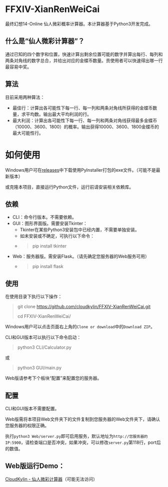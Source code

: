 # FFXIV-XianRenWeiCai
最终幻想14-Online 仙人微彩概率计算器。本计算器基于Python3开发完成。

## 什么是“仙人微彩计算器”？
通过已知的四个数字和位置，快速计算出剩余位置可能的数字并算出每行、每列和两条对角线的数字总合，并给出对应的金蝶币数量。贡使用者可以快速得出哪一行最容易中奖。

## 算法
目前采用两种算法：

* 最佳行：计算出各可能性下每一行、每一列和两条对角线所获得的金蝶币数量，求平均数。输出最大平均利润的行。
* 最大利润：计算出各可能性下每一行、每一列和两条对角线获得最多金蝶币（10000、3600、1800）的概率。输出获得10000、3600、1800金蝶币的最大可能性行。

# 如何使用
Windows用户可在[releases](https://github.com/cloudkylin/FFXIV-XianRenWeiCai/releases)中下载使用PyInstaller打包的exe文件。（可能不是最新版本）

或克隆本项目，直接运行Python文件，运行前请安装相关依赖库。

## 依赖 
* CLI：命令行版本。不需要依赖。
* GUI：图形界面版。需要安装Tkinter：
    * Tkinter在某些Python3安装包中已经内置，不需要单独安装。
    * 如未安装或不确定，可执行以下命令：
    * > pip install tkinter
* Web：服务器版。需安装Flask。（请先确定您服务器的Web服务可用）
    * > pip install flask

## 使用
在使用目录下执行以下操作：
> git clone https://github.com/cloudkylin/FFXIV-XianRenWeiCai.git
>
> cd FFXIV-XianRenWeiCai/

Windows用户可以点击页面右上角的`Clone or download`中的`Download ZIP`。


CLI和GUI版本可以执行以下命令启动：
> python3 CLI/Calculator.py

或
> python3 GUI/main.py

Web版请参考下个板块“配置”来配置您的服务器。

## 配置
CLI和GUI版本不需要配置。

Web版需将本项目Web文件夹下的文件复制到您服务器的Web文件夹下，请确认您服务器的权限正确。

执行`python3 Web/server.py`即可启用服务，默认地址为`http://您服务器的IP:5900`，请检查端口是否冲突，如果冲突，可以修改`server.py`第118行，port后的数值。

## Web版运行Demo：
[CloudKylin - 仙人微彩计算器](http://182.254.210.194/xrwc/)（可能无法访问）
